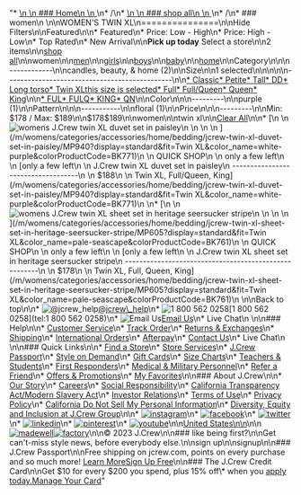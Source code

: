 "*   [\n    \n    ### Home\n    \n    ](/)\n*   /\n*   [\n    \n    ### shop all\n    \n    ](/all)\n*   /\n*   ### women\n    \n\nWOMEN'S TWIN XL\n===============\n\nHide Filters\n\nFeatured\n\n*   Featured\n*   Price: Low - High\n*   Price: High - Low\n*   Top Rated\n*   New Arrival\n\n**Pick up today** Select a store\n\n2 items\n\n[shop all](/all/?crawl=no)\n\nwomen\n\n[men](/all/mens?crawl=no)\n\n[girls](/all/girls?crawl=no)\n\n[boys](/all/boys?crawl=no)\n\n[baby](/all/baby?crawl=no)\n\n[home](/all/home?crawl=no)\n\nCategory\n\n\n------------\n\n[](/all/womens?sub-categories=womens-shopall-home&crawl=no&fit=Twin%20XL)candles, beauty, & home (2)\n\nSize\n\n1 selected[](/all/womens?crawl=no)\n\n\n\n\n----------------------------------------------\n\n[*   Classic](/all/womens?crawl=no&fit=Classic,Twin%20XL)[*   Petite](/all/womens?crawl=no&fit=Petite,Twin%20XL)[*   Tall](/all/womens?crawl=no&fit=Tall,Twin%20XL)[*   DD](/all/womens?crawl=no&fit=DD,Twin%20XL)[*   Long torso](/all/womens?crawl=no&fit=Long%20torso,Twin%20XL)[*   Twin XLthis size is selected](/all/womens?crawl=no)[*   Full](/all/womens?crawl=no&fit=Full,Twin%20XL)[*   Full/Queen](/all/womens?crawl=no&fit=Full%2FQueen,Twin%20XL)[*   Queen](/all/womens?crawl=no&fit=Queen,Twin%20XL)[*   King](/all/womens?crawl=no&fit=King,Twin%20XL)\n\n[*   FUL](/all/womens?crawl=no&fit=Twin%20XL&size=FUL)[*   FULQ](/all/womens?crawl=no&fit=Twin%20XL&size=FULQ)[*   KING](/all/womens?crawl=no&fit=Twin%20XL&size=KING)[*   QN](/all/womens?crawl=no&fit=Twin%20XL&size=QN)\n\nColor\n\n\n---------\n\n[](/all/womens?crawl=no&fit=Twin%20XL&l_color=root-purple)purple (1)\n\nPattern\n\n\n-----------\n\n[](/all/womens?crawl=no&fit=Twin%20XL&l_pattern=root-floral)floral (1)\n\nPrice\n\n\n---------\n\nMin: $178 / Max: $189\n\n$178$189\n\nwomen[](/all/?crawl=no)\n\ntwin xl[](/all/womens?crawl=no)\n\n[Clear All](/all/?crawl=no)\n\n*   [\n    \n    ![womens J.Crew twin XL duvet set in paisley](https://www.jcrew.com/s7-img-facade/BK771_PT2104?hei=640&crop=0,0,512,0)\n    \n    \n    \n    ](/m/womens/categories/accessories/home/bedding/jcrew-twin-xl-duvet-set-in-paisley/MP940?display=standard&fit=Twin XL&color_name=white-purple&colorProductCode=BK771)\n    \n    QUICK SHOP\n    \n    only a few left\n    \n    [only a few left\n    \n    J.Crew twin XL duvet set in paisley\n    -----------------------------------\n    \n    $188\n    \n    Twin XL, Full/Queen, King](/m/womens/categories/accessories/home/bedding/jcrew-twin-xl-duvet-set-in-paisley/MP940?display=standard&fit=Twin XL&color_name=white-purple&colorProductCode=BK771)\n    \n*   [\n    \n    ![womens J.Crew twin XL sheet set in heritage seersucker stripe](https://www.jcrew.com/s7-img-facade/BK761_YD1629?hei=640&crop=0,0,512,0)\n    \n    \n    \n    ](/m/womens/categories/accessories/home/bedding/jcrew-twin-xl-sheet-set-in-heritage-seersucker-stripe/MP605?display=standard&fit=Twin XL&color_name=pale-seascape&colorProductCode=BK761)\n    \n    QUICK SHOP\n    \n    only a few left\n    \n    [only a few left\n    \n    J.Crew twin XL sheet set in heritage seersucker stripe\n    ------------------------------------------------------\n    \n    $178\n    \n    Twin XL, Full, Queen, King](/m/womens/categories/accessories/home/bedding/jcrew-twin-xl-sheet-set-in-heritage-seersucker-stripe/MP605?display=standard&fit=Twin XL&color_name=pale-seascape&colorProductCode=BK761)\n    \n\nBack to top\n\n*   ![@jcrew_help](/next-static/images/sidecar-modules/footer/twitter-2.svg)[@jcrew\\_help](https://twitter.com/jcrew_help)\n*   ![1 800 562 0258](/next-static/images/sidecar-modules/footer/phone-2.svg)[1 800 562 0258](tel:1 800 562 0258)\n*   ![Email Us](/next-static/images/sidecar-modules/footer/email.svg)[Email Us](mailto:help@jcrew.com)\n*   Live Chat\n    \n\n### Help\n\n*   [Customer Service](/help/customer-service)\n*   [Track Order](/help/order-status)\n*   [Returns & Exchanges](/help/returns-exchanges)\n*   [Shipping](/help/shipping-handling)\n*   [International Orders](/help/international-orders)\n*   [Afterpay](/afterpay-faq)\n*   [Contact Us](/help/contact-us)\n*   Live Chat\n    \n\n### Quick Links\n\n*   [Find a Store](https://stores.jcrew.com/search)\n*   [Store Services](/s/store-services)\n*   [J.Crew Passport](/s/rewards)\n*   [Style on Demand](/s/style-on-demand)\n*   [Gift Cards](/help/gift-card)\n*   [Size Charts](/r/size-charts)\n*   [Teachers & Students](/s/teacher-student-discount)\n*   [First Responders](/s/military-medical-first-responder-discount)\n*   [Medical & Military Personnel](/s/military-medical-first-responder-discount)\n*   [Refer a Friend](/share)\n*   [Offers & Promotions](/best-deals)\n*   [My Favorites](/favorites)\n\n### About J.Crew\n\n*   [Our Story](/s/aboutus)\n*   [Careers](https://jobs.jcrew.com)\n*   [Social Responsibility](/s/corporate-responsibility)\n*   [California Transparency Act/Modern Slavery Act](/s/CSR-california-transparency-act)\n*   [Investor Relations](https://investors.jcrew.com)\n*   [Terms of Use](/help/terms-of-use)\n*   [Privacy Policy](/help/privacy-policy)\n*   [California Do Not Sell My Personal Information](https://jcrew.clarip.com/dsr/create?brand=jcrew&type=3)\n*   [Diversity, Equity and Inclusion at J.Crew Group](/s/diversity-equity-inclusion)\n\n*   [![instagram](/next-static/images/sidecar-modules/footer/instagram-2.svg)](http://instagram.com/jcrew)\n*   [![facebook](/next-static/images/sidecar-modules/footer/facebook-2.svg)](https://www.facebook.com/jcrew)\n*   [![twitter](/next-static/images/sidecar-modules/footer/twitter-2.svg)](https://twitter.com/jcrew)\n*   [![linkedin](/next-static/images/sidecar-modules/footer/linkedin.svg)](https://www.linkedin.com/company/j-crew)\n*   [![pinterest](/next-static/images/sidecar-modules/footer/pinterest-2.svg)](http://pinterest.com/jcrew/)\n*   [![youtube](/next-static/images/sidecar-modules/footer/youtube-2.svg)](http://www.youtube.com/user/jcrewinsider)\n\n[United States\n\n](/r/context-chooser)\n\n[![madewell](/next-static/images/sidecar-modules/footer/madewell.svg)](https://www.madewell.com)[![factory](/next-static/images/sidecar-modules/navigation/jcrew-factory-logo-black.svg)](https://factory.jcrew.com)\n\n© 2023 J.Crew\n\n### like being first?\n\nGet can't-miss style news, before everybody else.\n\nsign up\n\nsignup\n\n### J.Crew Passport\n\nFree shipping on jcrew.com, points on every purchase and so much more! [Learn More](/s/rewards)[Sign Up Free](/?register=true)\n\n### The J.Crew Credit Card\n\nGet $10 for every $200 you spend, plus 15% off\\* when you [apply today.](/s/credit-card)[Manage Your Card](https://d.comenity.net/jcrew/)"